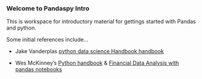 ### Welcome to Pandaspy Intro

This is workspace for introductory material for gettings started with Pandas and python.

Some initial references include...

- Jake Vanderplas [python data science Handbook handbook](PythonDataScienceHandbook)  

- Wes McKinney’s [Python handbook](pydata-book) & [Financial Data Analysis with pandas notebooks](findas)  





